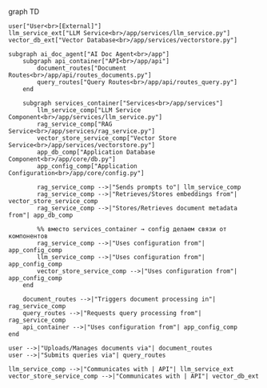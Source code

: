 graph TD

    user["User<br>[External]"]
    llm_service_ext["LLM Service<br>/app/services/llm_service.py"]
    vector_db_ext["Vector Database<br>/app/services/vectorstore.py"]

    subgraph ai_doc_agent["AI Doc Agent<br>/app"]
        subgraph api_container["API<br>/app/api"]
            document_routes["Document Routes<br>/app/api/routes_documents.py"]
            query_routes["Query Routes<br>/app/api/routes_query.py"]
        end

        subgraph services_container["Services<br>/app/services"]
            llm_service_comp["LLM Service Component<br>/app/services/llm_service.py"]
            rag_service_comp["RAG Service<br>/app/services/rag_service.py"]
            vector_store_service_comp["Vector Store Service<br>/app/services/vectorstore.py"]
            app_db_comp["Application Database Component<br>/app/core/db.py"]
            app_config_comp["Application Configuration<br>/app/core/config.py"]

            rag_service_comp -->|"Sends prompts to"| llm_service_comp
            rag_service_comp -->|"Retrieves/Stores embeddings from"| vector_store_service_comp
            rag_service_comp -->|"Stores/Retrieves document metadata from"| app_db_comp

            %% вместо services_container → config делаем связи от компонентов
            rag_service_comp -->|"Uses configuration from"| app_config_comp
            llm_service_comp -->|"Uses configuration from"| app_config_comp
            vector_store_service_comp -->|"Uses configuration from"| app_config_comp
        end

        document_routes -->|"Triggers document processing in"| rag_service_comp
        query_routes -->|"Requests query processing from"| rag_service_comp
        api_container -->|"Uses configuration from"| app_config_comp
    end

    user -->|"Uploads/Manages documents via"| document_routes
    user -->|"Submits queries via"| query_routes

    llm_service_comp -->|"Communicates with | API"| llm_service_ext
    vector_store_service_comp -->|"Communicates with | API"| vector_db_ext
